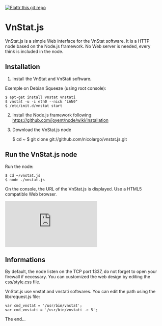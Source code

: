 [![Flattr this git repo](http://api.flattr.com/button/flattr-badge-large.png)](https://flattr.com/submit/auto?user_id=nicolargo&url=https://github.com/nicolargo/vnstat.js&title=vnstat.js&language=en_GB&tags=github&category=software)

VnStat.js
=========

VnStat.js is a simple Web interface for the VnStat software.
It is a HTTP node based on the Node.js framework.
No Web server is needed, every think is included in the node.

Installation
------------

1) Install the VnStat and VnStati software.

Exemple on Debian Squeeze (using root console):

	$ apt-get install vnstat vnstati
	$ vnstat -u -i eth0 --nick "LAN0"
	$ /etc/init.d/vnstat start

2) Install the Node.js framework following https://github.com/joyent/node/wiki/Installation

3) Download the VnStat.js node

	$ cd ~
	$ git clone git://github.com/nicolargo/vnstat.js.git

Run the VnStat.js node
----------------------

Run the node:

	$ cd ~/vnstat.js
	$ node ./vnstat.js

On the console, the URL of the VnStat.js is displayed.
Use a HTML5 compatible Web browser.

![](http://desmond.yfrog.com/Himg734/scaled.php?tn=0&server=734&filename=vuvn.png&xsize=640&ysize=640)

Informations
------------

By default, the node listen on the TCP port 1337, do not forget to open your firewall if necessary.
You can customized the web design by editing the css/style.css file.

VnStat.js use vnstat and vnstati softwares. You can edit the path using the lib/request.js file:

	var cmd_vnstat = '/usr/bin/vnstat';
	var cmd_vnstati = '/usr/bin/vnstati -c 5';

The end...